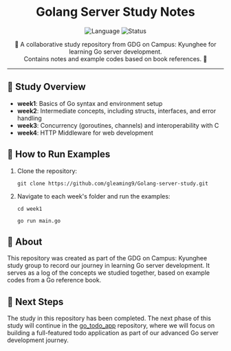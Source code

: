 <h1 align="center">Golang Server Study Notes</h1>
<p align="center">
    <img src="https://img.shields.io/badge/Language-Go-blue" alt="Language" />
    <img src="https://img.shields.io/badge/Status-Completed-green" alt="Status" />
    <!--<img src="https://img.shields.io/badge/Study-GDG%20on%20Campus%20Kyunghee-yellow" alt="Study Group" />-->
</p>

<p align="center">📝 A collaborative study repository from GDG on Campus: Kyunghee for learning Go server development.<br> Contains notes and example codes based on book references. 📝</p>

<hr/>

<h2>📂 Study Overview</h2>

<ul>
    <li><b>week1</b>: Basics of Go syntax and environment setup</li>
    <li><b>week2</b>: Intermediate concepts, including structs, interfaces, and error handling</li>
    <li><b>week3</b>: Concurrency (goroutines, channels) and interoperability with C</li>
    <li><b>week4</b>: HTTP Middleware for web development</li>
</ul>

<h2>🚀 How to Run Examples</h2>

<ol>
    <li>Clone the repository:</li>
    <pre><code>git clone https://github.com/gleaming9/Golang-server-study.git</code></pre>
    <li>Navigate to each week's folder and run the examples:</li>
    <pre><code>cd week1</code></pre>
    <pre><code>go run main.go</code></pre>
</ol>

<h2>📖 About</h2>
<p>This repository was created as part of the GDG on Campus: Kyunghee study group to record our journey in learning Go server development. It serves as a log of the concepts we studied together, based on example codes from a Go reference book.</p>

<h2>🔗 Next Steps</h2>
<p>The study in this repository has been completed. The next phase of this study will continue in the <a href="https://github.com/gleaming9/go_todo_app">go_todo_app</a> repository, where we will focus on building a full-featured todo application as part of our advanced Go server development journey.</p>
